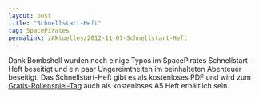 ```yaml
---
layout: post
title: "Schnellstart-Heft"
tag: SpacePirates
permalink: /Aktuelles/2012-11-07-Schnellstart-Heft
---
```


Dank Bombshell wurden noch einige Typos im SpacePirates Schnellstart-Heft beseitigt und ein paar Ungereimtheiten im beinhalteten Abenteuer beseitigt. Das Schnellstart-Heft gibt es als kostenloses PDF und wird zum [Gratis-Rollenspiel-Tag](http:/gratisrollenspieltag.de/) auch als kostenloses A5 Heft erhältlich sein.
